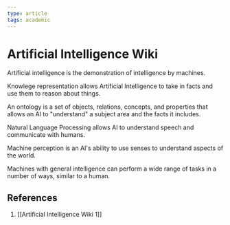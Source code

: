```yaml
---
type: article
tags: academic
---
```

# Artificial Intelligence Wiki

Artificial intelligence is the demonstration of intelligence by machines.

Knowlege representation allows Artificial Intelligence to take in facts and use them to reason about things.

An ontology is a set of objects, relations, concepts, and properties that allows an AI to "understand" a subject area and the facts it includes.

Natural Language Processing allows AI to understand speech and communicate with humans.

Machine perception is an AI's ability to use senses to understand aspects of the world.

Machines with general intelligence can perform a wide range of tasks in a number of ways, similar to a human.

## References
1. [[Artificial Intelligence Wiki 1]]